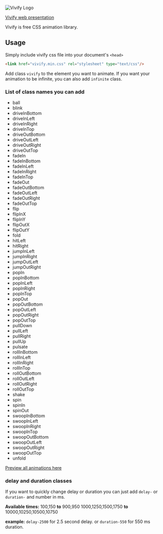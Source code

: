 ![Vivify Logo](http://vivify.mkcreative.cz/assets/img/vivify.png)

[Vivify web presentation](http://vivify.mkcreative.cz)

Vivify is free CSS animation library.


## Usage
Simply include vivify css file into your document's ```<head>```
```HTML
<link href="vivify.min.css" rel="stylesheet" type="text/css"/>
```
Add class ```vivify``` to the element you want to animate. If you want your animation to be infinite, you can also add ```infinite``` class.

### List of class names you can add
- ball
- blink
- driveInBottom
- driveInLeft
- driveInRight
- driveInTop
- driveOutBottom
- driveOutLeft
- driveOutRight
- driveOutTop
- fadeIn
- fadeInBottom
- fadeInLeft
- fadeInRight
- fadeInTop
- fadeOut
- fadeOutBottom
- fadeOutLeft
- fadeOutRight
- fadeOutTop
- flip
- flipInX
- flipInY
- flipOutX
- flipOutY
- fold
- hitLeft
- hitRight
- jumpInLeft
- jumpInRight
- jumpOutLeft
- jumpOutRight
- popIn
- popInBottom
- popInLeft
- popInRight
- popInTop
- popOut
- popOutBottom
- popOutLeft
- popOutRight
- popOutTop
- pullDown
- pullLeft
- pullRight
- pullUp
- pulsate
- rollInBottom
- rollInLeft
- rollInRight
- rollInTop
- rollOutBottom
- rollOutLeft
- rollOutRight
- rollOutTop
- shake
- spin
- spinIn
- spinOut
- swoopInBottom
- swoopInLeft
- swoopInRight
- swoopInTop
- swoopOutBottom
- swoopOutLeft
- swoopOutRight
- swoopOutTop
- unfold

[Preview all animations here](http://vivify.mkcreative.cz)


### delay and duration classes
If you want to quickly change delay or duration you can just add ```delay-``` or ```duration-``` and number in ms.

**Available times:** 
100,150 **to** 900,950
1000,1250,1500,1750 **to** 10000,10250,10500,10750

**example:** ```delay-2500``` for 2.5 second delay. or ```duration-550``` for 550 ms duration.

